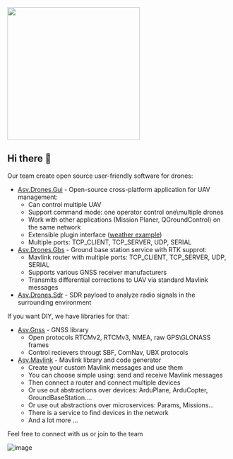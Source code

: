 <img src="https://github.com/asv-soft/asv-drones-gui-afis/assets/151620493/932425b6-547e-4d35-bf90-6430265c8e97" width="300px" margin-left="200px"> 

## Hi there 👋

Our team create open source user-friendly software for drones:
 - [Asv.Drones.Gui](https://github.com/asv-soft/asv-drones) - Open-source cross-platform application for UAV management:
   - Can control multiple UAV
   - Support command mode: one operator control one\multiple drones
   - Work with other applications (Mission Planer, QGroundControl) on the same network
   - Extensible plugin interface ([weather example](https://github.com/asv-soft/asv-drones-gui-weather))
   - Multiple ports: TCP_CLIENT, TCP_SERVER, UDP, SERIAL
 - [Asv.Drones.Gbs](https://github.com/asv-soft/asv-drones-gbs) - Ground base station service with RTK supprot:
   - Mavlink router with multiple ports: TCP_CLIENT, TCP_SERVER, UDP, SERIAL
   - Supports various GNSS receiver manufacturers
   - Transmits differential corrections to UAV via standard Mavlink messages
 - [Asv.Drones.Sdr](https://github.com/asv-soft/asv-drones-sdr) - SDR payload to analyze radio signals in the surrounding environment

If you want DIY, we have libraries for that: 
 - [Asv.Gnss](https://github.com/asv-soft/asv-gnss) - GNSS library
   - Open protocols RTCMv2, RTCMv3, NMEA, raw GPS\GLONASS frames
   - Control recievers througt SBF, ComNav, UBX protocols
 - [Asv.Mavlink](https://github.com/asv-soft/asv-mavlink) - Mavlink library and code generator
   - Create your custom Mavlink messages and use them
   - You can choose simple using: send and receive Mavlink messages
   - Then connect a router and connect multiple devices
   - Or use out abstractions over devices: ArduPlane, ArduCopter, GroundBaseStation....
   - Or use out abstractions over microservices: Params, Missions...
   - There is a service to find devices in the network
   - And a lot more ...
 
Feel free to connect with us or join to the team

![image](https://github.com/asv-soft/.github/assets/1770739/d3a2d2a0-134d-486f-960d-f2759e52d70d)


<!--

**Here are some ideas to get you started:**

🙋‍♀️ A short introduction - what is your organization all about?
🌈 Contribution guidelines - how can the community get involved?
👩‍💻 Useful resources - where can the community find your docs? Is there anything else the community should know?
🍿 Fun facts - what does your team eat for breakfast?
🧙 Remember, you can do mighty things with the power of [Markdown](https://docs.github.com/github/writing-on-github/getting-started-with-writing-and-formatting-on-github/basic-writing-and-formatting-syntax)
-->
